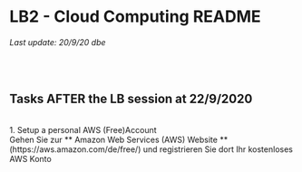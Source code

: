 # LB2 - Cloud Computing README
###### Last update: 20/9/20 dbe
</br>

## Tasks AFTER the LB session at 22/9/2020
</br>
1. Setup a personal AWS (Free)Account
</br>
Gehen Sie zur ** Amazon Web Services (AWS) Website ** (https://aws.amazon.com/de/free/) und registrieren Sie dort Ihr kostenloses AWS Konto
</br>
</br>
